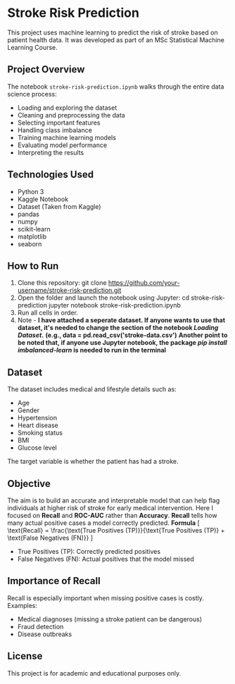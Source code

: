 # Stroke Risk Prediction

This project uses machine learning to predict the risk of stroke based on patient health data. It was developed as part of an MSc Statistical Machine Learning Course.

## Project Overview

The notebook `stroke-risk-prediction.ipynb` walks through the entire data science process:
- Loading and exploring the dataset
- Cleaning and preprocessing the data
- Selecting important features
- Handling class imbalance
- Training machine learning models
- Evaluating model performance
- Interpreting the results

## Technologies Used

- Python 3
- Kaggle Notebook
- Dataset (Taken from Kaggle)
- pandas
- numpy
- scikit-learn
- matplotlib
- seaborn

## How to Run

1. Clone this repository:
git clone https://github.com/your-username/stroke-risk-prediction.git
2. Open the folder and launch the notebook using Jupyter:
cd stroke-risk-prediction
jupyter notebook stroke-risk-prediction.ipynb
3. Run all cells in order.
4. Note - **I have attached a seperate dataset. If anyone wants to use that dataset, it's needed to change the section of the notebook ***Loading Dataset***.**
**(e.g., data = pd.read_csv('stroke-data.csv')**
**Another point to be noted that, if anyone use Jupyter notebook, the package ***pip install imbalanced-learn*** is needed to run in the terminal**

## Dataset
The dataset includes medical and lifestyle details such as:
- Age
- Gender
- Hypertension
- Heart disease
- Smoking status
- BMI
- Glucose level

The target variable is whether the patient has had a stroke.

## Objective

The aim is to build an accurate and interpretable model that can help flag individuals at higher risk of stroke for early medical intervention. Here I focused on **Recall** and **ROC-AUC** rather than **Accuracy**. **Recall** tells how many actual positive cases a model correctly predicted. 
**Formula**
\[
\text{Recall} = \frac{\text{True Positives (TP)}}{\text{True Positives (TP)} + \text{False Negatives (FN)}}
\]
- True Positives (TP): Correctly predicted positives
- False Negatives (FN): Actual positives that the model missed

## Importance of Recall
Recall is especially important when missing positive cases is costly.
Examples:
- Medical diagnoses (missing a stroke patient can be dangerous)
- Fraud detection
- Disease outbreaks

## License

This project is for academic and educational purposes only.

